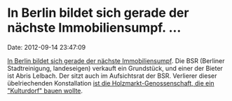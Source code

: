 In Berlin bildet sich gerade der nächste Immobiliensumpf. \...
==============================================================

Date: 2012-09-14 23:47:09

[In Berlin bildet sich gerade der nächste
Immobiliensumpf](http://www.tagesspiegel.de/wirtschaft/fuer-kunst-und-krankenschwestern/7111214.html).
Die BSR (Berliner Stadtreinigung, landeseigen) verkauft ein Grundstück,
und einer der Bieter ist Abris Lelbach. Der sitzt auch im Aufsichtsrat
der BSR. Verlierer dieser übelriechenden Konstallation [ist die
Holzmarkt-Genossenschaft, die ein \"Kulturdorf\" bauen
wollte](http://www.taz.de/Neuer-Konkurrent/!101636/).
